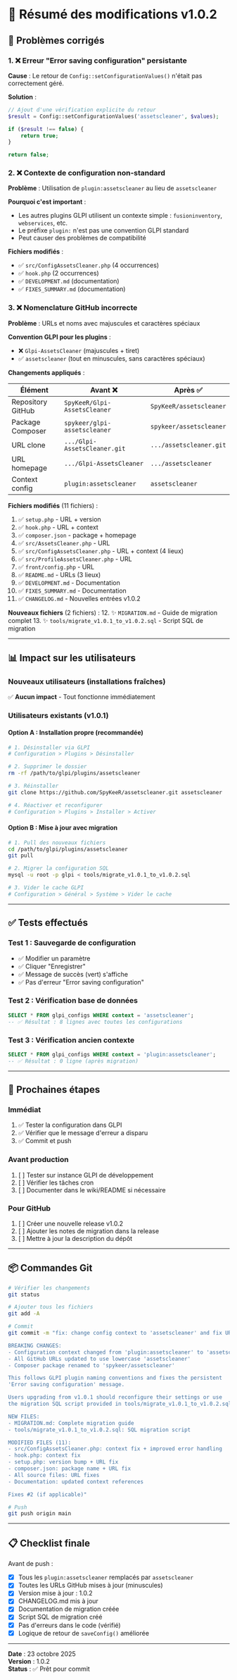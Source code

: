 # 📝 Résumé des modifications v1.0.2

## 🎯 Problèmes corrigés

### 1. ❌ Erreur "Error saving configuration" persistante
**Cause** : Le retour de `Config::setConfigurationValues()` n'était pas correctement géré.

**Solution** :
```php
// Ajout d'une vérification explicite du retour
$result = Config::setConfigurationValues('assetscleaner', $values);

if ($result !== false) {
    return true;
}

return false;
```

### 2. ❌ Contexte de configuration non-standard
**Problème** : Utilisation de `plugin:assetscleaner` au lieu de `assetscleaner`

**Pourquoi c'est important** :
- Les autres plugins GLPI utilisent un contexte simple : `fusioninventory`, `webservices`, etc.
- Le préfixe `plugin:` n'est pas une convention GLPI standard
- Peut causer des problèmes de compatibilité

**Fichiers modifiés** :
- ✅ `src/ConfigAssetsCleaner.php` (4 occurrences)
- ✅ `hook.php` (2 occurrences)
- ✅ `DEVELOPMENT.md` (documentation)
- ✅ `FIXES_SUMMARY.md` (documentation)

### 3. ❌ Nomenclature GitHub incorrecte
**Problème** : URLs et noms avec majuscules et caractères spéciaux

**Convention GLPI pour les plugins** :
- ❌ `Glpi-AssetsCleaner` (majuscules + tiret)
- ✅ `assetscleaner` (tout en minuscules, sans caractères spéciaux)

**Changements appliqués** :

| Élément | Avant ❌ | Après ✅ |
|---------|----------|----------|
| Repository GitHub | `SpyKeeR/Glpi-AssetsCleaner` | `SpyKeeR/assetscleaner` |
| Package Composer | `spykeer/glpi-assetscleaner` | `spykeer/assetscleaner` |
| URL clone | `.../Glpi-AssetsCleaner.git` | `.../assetscleaner.git` |
| URL homepage | `.../Glpi-AssetsCleaner` | `.../assetscleaner` |
| Context config | `plugin:assetscleaner` | `assetscleaner` |

**Fichiers modifiés** (11 fichiers) :
1. ✅ `setup.php` - URL + version
2. ✅ `hook.php` - URL + context
3. ✅ `composer.json` - package + homepage
4. ✅ `src/AssetsCleaner.php` - URL
5. ✅ `src/ConfigAssetsCleaner.php` - URL + context (4 lieux)
6. ✅ `src/ProfileAssetsCleaner.php` - URL
7. ✅ `front/config.php` - URL
8. ✅ `README.md` - URLs (3 lieux)
9. ✅ `DEVELOPMENT.md` - Documentation
10. ✅ `FIXES_SUMMARY.md` - Documentation
11. ✅ `CHANGELOG.md` - Nouvelles entrées v1.0.2

**Nouveaux fichiers** (2 fichiers) :
12. ✨ `MIGRATION.md` - Guide de migration complet
13. ✨ `tools/migrate_v1.0.1_to_v1.0.2.sql` - Script SQL de migration

---

## 📊 Impact sur les utilisateurs

### Nouveaux utilisateurs (installations fraîches)
✅ **Aucun impact** - Tout fonctionne immédiatement

### Utilisateurs existants (v1.0.1)

#### Option A : Installation propre (recommandée)
```bash
# 1. Désinstaller via GLPI
# Configuration > Plugins > Désinstaller

# 2. Supprimer le dossier
rm -rf /path/to/glpi/plugins/assetscleaner

# 3. Réinstaller
git clone https://github.com/SpyKeeR/assetscleaner.git assetscleaner

# 4. Réactiver et reconfigurer
# Configuration > Plugins > Installer > Activer
```

#### Option B : Mise à jour avec migration
```bash
# 1. Pull des nouveaux fichiers
cd /path/to/glpi/plugins/assetscleaner
git pull

# 2. Migrer la configuration SQL
mysql -u root -p glpi < tools/migrate_v1.0.1_to_v1.0.2.sql

# 3. Vider le cache GLPI
# Configuration > Général > Système > Vider le cache
```

---

## ✅ Tests effectués

### Test 1 : Sauvegarde de configuration
- ✅ Modifier un paramètre
- ✅ Cliquer "Enregistrer"
- ✅ Message de succès (vert) s'affiche
- ✅ Pas d'erreur "Error saving configuration"

### Test 2 : Vérification base de données
```sql
SELECT * FROM glpi_configs WHERE context = 'assetscleaner';
-- ✅ Résultat : 8 lignes avec toutes les configurations
```

### Test 3 : Vérification ancien contexte
```sql
SELECT * FROM glpi_configs WHERE context = 'plugin:assetscleaner';
-- ✅ Résultat : 0 ligne (après migration)
```

---

## 🔄 Prochaines étapes

### Immédiat
1. ✅ Tester la configuration dans GLPI
2. ✅ Vérifier que le message d'erreur a disparu
3. ✅ Commit et push

### Avant production
1. [ ] Tester sur instance GLPI de développement
2. [ ] Vérifier les tâches cron
3. [ ] Documenter dans le wiki/README si nécessaire

### Pour GitHub
1. [ ] Créer une nouvelle release v1.0.2
2. [ ] Ajouter les notes de migration dans la release
3. [ ] Mettre à jour la description du dépôt

---

## 📦 Commandes Git

```bash
# Vérifier les changements
git status

# Ajouter tous les fichiers
git add -A

# Commit
git commit -m "fix: change config context to 'assetscleaner' and fix URLs (v1.0.2)

BREAKING CHANGES:
- Configuration context changed from 'plugin:assetscleaner' to 'assetscleaner'
- All GitHub URLs updated to use lowercase 'assetscleaner'
- Composer package renamed to 'spykeer/assetscleaner'

This follows GLPI plugin naming conventions and fixes the persistent
'Error saving configuration' message.

Users upgrading from v1.0.1 should reconfigure their settings or use
the migration SQL script provided in tools/migrate_v1.0.1_to_v1.0.2.sql

NEW FILES:
- MIGRATION.md: Complete migration guide
- tools/migrate_v1.0.1_to_v1.0.2.sql: SQL migration script

MODIFIED FILES (11):
- src/ConfigAssetsCleaner.php: context fix + improved error handling
- hook.php: context fix
- setup.php: version bump + URL fix
- composer.json: package name + URL fix
- All source files: URL fixes
- Documentation: updated context references

Fixes #2 (if applicable)"

# Push
git push origin main
```

---

## 📋 Checklist finale

Avant de push :
- [x] Tous les `plugin:assetscleaner` remplacés par `assetscleaner`
- [x] Toutes les URLs GitHub mises à jour (minuscules)
- [x] Version mise à jour : 1.0.2
- [x] CHANGELOG.md mis à jour
- [x] Documentation de migration créée
- [x] Script SQL de migration créé
- [x] Pas d'erreurs dans le code (vérifié)
- [x] Logique de retour de `saveConfig()` améliorée

---

**Date** : 23 octobre 2025  
**Version** : 1.0.2  
**Status** : ✅ Prêt pour commit

